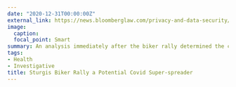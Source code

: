 ```yaml
---
date: "2020-12-31T00:00:00Z"
external_link: https://news.bloomberglaw.com/privacy-and-data-security/bikers-from-at-least-39-states-tracked-to-rally-with-few-masks
image:
  caption: 
  focal_point: Smart
summary: An analysis immediately after the biker rally determined the crowd's origins and communities to which attendees would return
tags:
- Health
- Investigative
title: Sturgis Biker Rally a Potential Covid Super-spreader 
---
```

